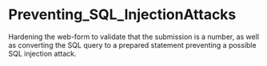 # Preventing_SQL_InjectionAttacks
 Hardening the web-form to validate that the submission is a number, as well as converting the SQL query to a prepared statement preventing a possible SQL injection attack.
